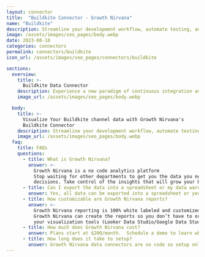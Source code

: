 ```yaml
---
layout: connector
title:  "Buildkite Connector - Growth Nirvana"
name: "Buildkite"
description: Streamline your development workflow, automate testing, and deploy your applications with confidence using Buildkite – the ultimate continuous integration and delivery platform.
image: /assets/images/seo_pages/body.webp
date: 2023-08-18
categories: connectors
permalink: connectors/buildkite
icon_url: /assets/images/seo_pages/connectors/buildkite

sections:
  overview:
    title: >-
      Buildkite Data Connector
    description: Experience a new paradigm of continuous integration and delivery with Buildkite. Streamline your development workflow, automate testing, and deploy your applications with confidence. Boost team collaboration, accelerate time to market, and ensure high-quality software releases, all with Buildkite.
    image_url: /assets/images/seo_pages/body.webp

  body:
    title: >-
      Visualize Your Buildkite channel data with Growth Nirvana's
      Buildkite Connector
    description: Streamline your development workflow, automate testing, and deploy your applications with confidence using Buildkite – the ultimate continuous integration and delivery platform.
    image_url: /assets/images/seo_pages/body.webp
  faq:
    title: FAQs
    questions:
      - title: What is Growth Nirvana?
        answer: >-
          Growth Nirvana is a no code analytics platform 
          Stop waiting for other departments to get you the data you need to make critical business 
          decisions. Take control of the insights that will grow your business.
      - title: Can I export the data into a spreadsheet or my data warehouse?
        answer: Yes, all data can be exported into a spreadsheet or your data warehouse (Google BigQuery, AWS, Snowflake, Azure, etc)
      - title: How customizable are Growth Nirvana reports?
        answer: >-
          Growth Nirvana reporting is 100% white labeled and customized to your specifications.
          Growth Nirvana can create the reports so you don’t have to or you can connect
          your visualization tools (Looker Data Studio/Google Data Studio, Tableau, PowerBI, etc) to Growth Nirvana.
      - title: How much does Growth Nirvana cost?
        answer: Plans start at $200/month.  Schedule a demo to learn what plan is best for you.
      - title: How long does it take to setup?
        answer: Growth Nirvana data connectors are no code so setup only requires a few clicks.
---
```

